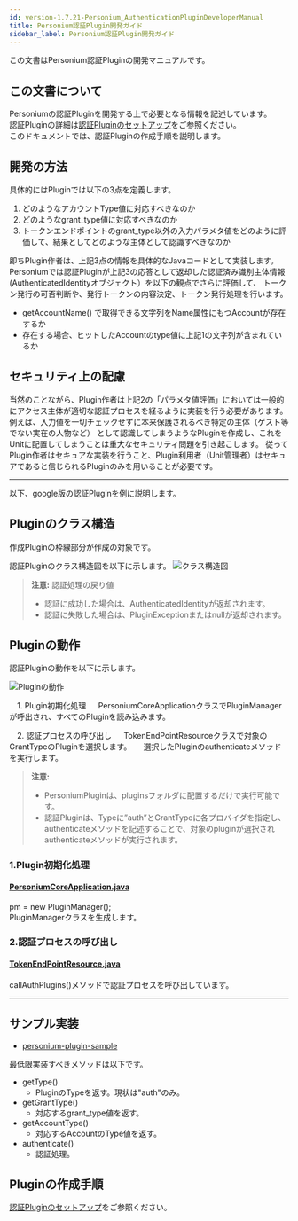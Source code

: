 ```yaml
---
id: version-1.7.21-Personium_AuthenticationPluginDeveloperManual
title: Personium認証Plugin開発ガイド
sidebar_label: Personium認証Plugin開発ガイド
---
```


この文書はPersonium認証Pluginの開発マニュアルです。

## この文書について

Personiumの認証Pluginを開発する上で必要となる情報を記述しています。  
認証Pluginの詳細は[認証Pluginのセットアップ](../server-operator/setup_authentication_plugins.md)をご参照ください。  
このドキュメントでは、認証Pluginの作成手順を説明します。  

## 開発の方法

具体的にはPluginでは以下の3点を定義します。  

1. どのようなアカウントType値に対応すべきなのか
1. どのようなgrant_type値に対応すべきなのか
1. トークンエンドポイントのgrant_type以外の入力パラメタ値をどのように評価して、結果としてどのような主体として認識すべきなのか

即ちPlugin作者は、上記3点の情報を具体的なJavaコードとして実装します。
Personiumでは認証Pluginが上記3の応答として返却した認証済み識別主体情報(AuthenticatedIdentityオブジェクト）を以下の観点でさらに評価して、
トークン発行の可否判断や、発行トークンの内容決定、トークン発行処理を行います。

- getAccountName() で取得できる文字列をName属性にもつAccountが存在するか
- 存在する場合、ヒットしたAccountのtype値に上記1の文字列が含まれているか

## セキュリティ上の配慮

当然のことながら、Plugin作者は上記2の「パラメタ値評価」においては一般的にアクセス主体が適切な認証プロセスを経るように実装を行う必要があります。
例えば、入力値を一切チェックせずに本来保護されるべき特定の主体（ゲスト等でない実在の人物など）
として認識してしまうようなPluginを作成し、これをUnitに配置してしまうことは重大なセキュリティ問題を引き起こします。
従ってPlugin作者はセキュアな実装を行うこと、Plugin利用者（Unit管理者）はセキュアであると信じられるPluginのみを用いることが必要です。

---

以下、google版の認証Pluginを例に説明します。

## Pluginのクラス構造

作成Pluginの枠線部分が作成の対象です。

認証Pluginのクラス構造図を以下に示します。
![クラス構造図](assets/plugin_02.png "Pluginクラス構造図")

> **注意:**  認証処理の戻り値
> - 認証に成功した場合は、AuthenticatedIdentityが返却されます。
> - 認証に失敗した場合は、PluginExceptionまたはnullが返却されます。

## Pluginの動作

認証Pluginの動作を以下に示します。

![Pluginの動作](assets/plugin_01.png "pluginの動作")

　1. Plugin初期化処理
　    PersoniumCoreApplicationクラスでPluginManagerが呼出され、すべてのPluginを読み込みます。

　2. 認証プロセスの呼び出し
　   TokenEndPointResourceクラスで対象のGrantTypeのPluginを選択します。
　   選択したPluginのauthenticateメソッドを実行します。

> **注意:**
> - PersoniumPluginは、pluginsフォルダに配置するだけで実行可能です。
> - 認証Pluginは、Typeに”auth”とGrantTypeに各プロバイダを指定し、authenticateメソッドを記述することで、対象のpluginが選択されauthenticateメソッドが実行されます。

### 1.Plugin初期化処理
#### <i class="icon-file"></i> [PersoniumCoreApplication.java](https://github.com/personium/personium-core/blob/master/src/main/java/io/personium/core/rs/PersoniumCoreApplication.java)  
pm = new PluginManager();  
PluginManagerクラスを生成します。  

### 2.認証プロセスの呼び出し
#### <i class="icon-file"></i> [TokenEndPointResource.java](https://github.com/personium/personium-core/blob/master/src/main/java/io/personium/core/rs/cell/TokenEndPointResource.java)  
callAuthPlugins()メソッドで認証プロセスを呼び出しています。  

---
## サンプル実装

- [personium-plugin-sample](https://github.com/personium/personium-plugin-sample)

最低限実装すべきメソッドは以下です。
- getType()
  - PluginのTypeを返す。現状は"auth"のみ。
- getGrantType()
  - 対応するgrant_type値を返す。
- getAccountType()
  - 対応するAccountのType値を返す。
- authenticate()
  - 認証処理。

## Pluginの作成手順

[認証Pluginのセットアップ](../server-operator/setup_authentication_plugins.md)をご参照ください。  
